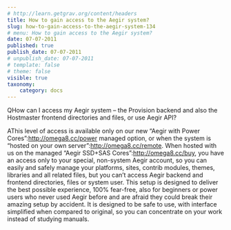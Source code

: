 ```yaml
---
# http://learn.getgrav.org/content/headers
title: How to gain access to the Aegir system?
slug: how-to-gain-access-to-the-aegir-system-134
# menu: How to gain access to the Aegir system?
date: 07-07-2011
published: true
publish_date: 07-07-2011
# unpublish_date: 07-07-2011
# template: false
# theme: false
visible: true
taxonomy:
    category: docs
---
```


<a name="info-q"></a>

QHow can I access my Aegir system – the Provision backend and also the Hostmaster frontend directories and files, or use Aegir API?

<a name="info-a"></a>

AThis level of access is available only on our new “Aegir with Power Cores”:http://omega8.cc/power managed option, or when the system is “hosted on your own server”:http://omega8.cc/remote. When hosted with us on the managed “Aegir SSD+SAS Cores”:http://omega8.cc/buy, you have an access only to your special, non-system Aegir account, so you can easily and safely manage your platforms, sites, contrib modules, themes, libraries and all related files, but you can’t access Aegir backend and frontend directories, files or system user. This setup is designed to deliver the best possible experience, 100% fear-free, also for beginners or power users who never used Aegir before and are afraid they could break their amazing setup by accident. It is designed to be safe to use, with interface simplified when compared to original, so you can concentrate on your work instead of studying manuals.